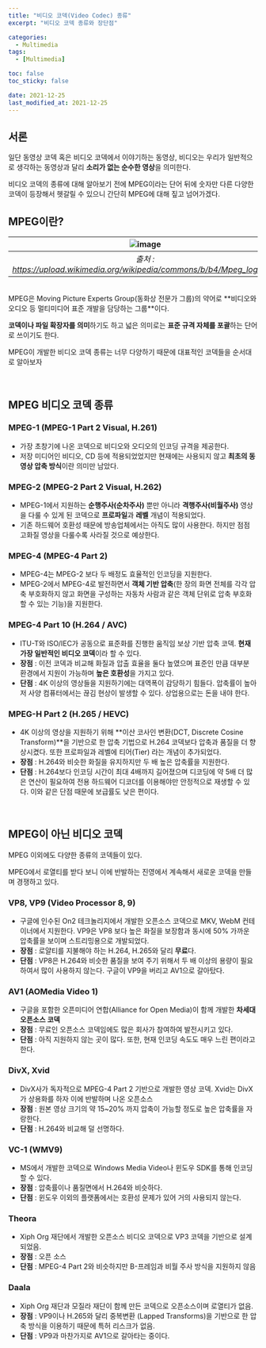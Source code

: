 ```yaml
---
title: "비디오 코덱(Video Codec) 종류"
excerpt: "비디오 코덱 종류와 장단점"

categories:
  - Multimedia
tags:
  - [Multimedia]

toc: false
toc_sticky: false

date: 2021-12-25
last_modified_at: 2021-12-25
---
```


## 서론

일단 동영상 코덱 혹은 비디오 코덱에서 이야기하는 동영상, 비디오는 우리가 일반적으로 생각하는 동영상과 달리 **소리가 없는 순수한 영상**을 의미한다. 

비디오 코덱의 종류에 대해 알아보기 전에 MPEG이라는 단어 뒤에 숫자만 다른 다양한 코덱이 등장해서 헷갈릴 수 있으니 간단히 MPEG에 대해 짚고 넘어가겠다. 


## MPEG이란?

| ![image](https://user-images.githubusercontent.com/34677157/147363839-c10cdbd5-b8e7-4434-82ae-625e2ecf5c5f.png) | 
|:--:| 
| *출처 : https://upload.wikimedia.org/wikipedia/commons/b/b4/Mpeg_logo.svg* |

<br>
MPEG은 Moving Picture Experts Group(동화상 전문가 그룹)의 약어로 **비디오와 오디오 등 멀티미디어 표준 개발을 담당하는 그룹**이다.

**코덱이나 파일 확장자를 의미**하기도 하고 넓은 의미로는 **표준 규격 자체를 포괄**하는 단어로 쓰이기도 한다.

MPEG이 개발한 비디오 코덱 종류는 너무 다양하기 때문에 대표적인 코덱들을 순서대로 알아보자

<br>

## MPEG 비디오 코덱 종류

### MPEG-1 (MPEG-1 Part 2 Visual, H.261)
- 가장 초창기에 나온 코덱으로 비디오와 오디오의 인코딩 규격을 제공한다.
- 저장 미디어인 비디오, CD 등에 적용되었었지만 현재에는 사용되지 않고 **최초의 동영상 압축 방식**이란 의미만 남았다.

### MPEG-2 (MPEG-2 Part 2 Visual, H.262)
- MPEG-1에서 지원하는 **순행주사(순차주사)** 뿐만 아니라 **격행주사(비월주사)** 영상을 다룰 수 있게 된 코덱으로 **프로파일**과 **레벨** 개념이 적용되었다.
- 기존 하드웨어 호환성 때문에 방송업체에서는 아직도 많이 사용한다. 하지만 점점 고화질 영상을 다룰수록 사라질 것으로 예상한다.

### MPEG-4 (MPEG-4 Part 2)
- MPEG-4는 MPEG-2 보다 두 배정도 효율적인 인코딩을 지원한다.
- MPEG-2에서 MPEG-4로 발전하면서 **객체 기반 압축**(한 장의 화면 전체를 각각 압축 부호화하지 않고 화면을 구성하는 자동차 사람과 같은 객체 단위로 압축 부호화 할 수 있는 기능)을 지원한다.

### MPEG-4 Part 10 (H.264 / AVC)
- ITU-T와 ISO/IEC가 공동으로 표준화를 진행한 움직임 보상 기반 압축 코덱. **현재 가장 일반적인 비디오 코덱**이라 할 수 있다.
- **장점** : 이전 코덱과 비교해 화질과 압출 효율을 둘다 높였으며 표준인 만큼 대부분 환경에서 지원이 가능하며 **높은 호환성**을 가지고 있다.
- **단점** : 4K 이상의 영상들을 지원하기에는 대역폭이 감당하기 힘들다. 압축률이 높아 저 사양 컴퓨터에서는 끊김 현상이 발생할 수 있다. 상업용으로는 돈을 내야 한다.

### MPEG-H Part 2 (H.265 / HEVC)
- 4K 이상의 영상을 지원하기 위해 **이산 코사인 변환(DCT, Discrete Cosine Transform)**을 기반으로 한 압축 기법으로 H.264 코덱보다 압축과 품질을 더 향상시켰다. 또한 프로파일과 레벨에 티어(Tier) 라는 개념이 추가되었다.
- **장점** : H.264와 비슷한 화질을 유지하지만 두 배 높은 압축률을 지원한다.
- **단점** : H.264보다 인코딩 시간이 최대 4배까지 길어졌으며 디코딩에 약 5배 더 많은 연산이 필요하여 전용 하드웨어 디코더를 이용해야만 안정적으로 재생할 수 있다. 이와 같은 단점 때문에 보급률도 낮은 편이다.

<br>

## MPEG이 아닌 비디오 코덱
MPEG 이외에도 다양한 종류의 코덱들이 있다.

MPEG에서 로열티를 받다 보니 이에 반발하는 진영에서 계속해서 새로운 코덱을 만들며 경쟁하고 있다.

### VP8, VP9 (Video Processor 8, 9)
- 구글에 인수된 On2 테크놀리지에서 개발한 오픈소스 코덱으로 MKV, WebM 컨테이너에서 지원한다. VP9은 VP8 보다 높은 화질을 보장함과 동시에 50% 가까운 압축률을 보이며 스트리밍용으로 개발되었다.
- **장점** : 로얄티를 지불해야 하는 H.264, H.265와 달리 **무료**다.
- **단점** : VP8은 H.264와 비슷한 품질을 보여 주기 위해서 두 배 이상의 용량이 필요하여서 많이 사용하지 않는다. 구글이 VP9을 버리고 AV1으로 갈아탔다.

### AV1 (AOMedia Video 1)
- 구글을 포함한 오픈미디어 연합(Alliance for Open Media)이 함께 개발한 **차세대 오픈소스 코덱**
- **장점** : 무료인 오픈소스 코덱임에도 많은 회사가 참여하여 발전시키고 있다.
- **단점** : 아직 지원하지 않는 곳이 많다. 또한, 현재 인코딩 속도도 매우 느린 편이라고 한다.

### DivX, Xvid
- DivX사가 독자적으로 MPEG-4 Part 2 기반으로 개발한 영상 코덱. Xvid는 DivX가 상용화를 하자 이에 반발하며 나온 오픈소스 
- **장점** : 원본 영상 크기의 약 15~20% 까지 압축이 가능할 정도로 높은 압축률을 자랑한다.
- **단점** : H.264와 비교해 덜 선명하다.

### VC-1 (WMV9)
- MS에서 개발한 코덱으로 Windows Media Video나 윈도우 SDK를 통해 인코딩할 수 있다.
- **장점** : 압축률이나 품질면에서 H.264와 비슷하다.
- **단점** : 윈도우 이외의 플랫폼에서는 호환성 문제가 있어 거의 사용되지 않는다.

### Theora
- Xiph Org 재단에서 개발한 오픈소스 비디오 코덱으로 VP3 코덱을 기반으로 설계되었음.
- **장점** : 오픈 소스
- **단점** : MPEG-4 Part 2와 비슷하지만 B-프레임과 비월 주사 방식을 지원하지 않음

### Daala
- Xiph Org 재단과 모질라 재단이 함께 만든 코덱으로 오픈소스이며 로열티가 없음.
- **장점** : VP9이나 H.265와 달리 중복변환 (Lapped Transforms)을 기반으로 한 압축 방식을 이용하기 때문에 특허 리스크가 없음.
- **단점** : VP9과 마찬가지로 AV1으로 갈아타는 중이다.

<br>